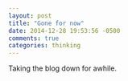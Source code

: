 ```yaml
---
layout: post
title: "Gone for now"
date: 2014-12-28 19:53:56 -0500
comments: true
categories: thinking
---
```


Taking the blog down for awhile.
